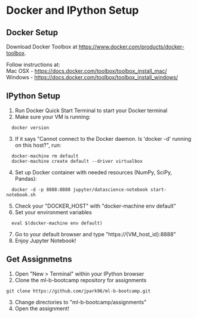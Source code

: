 # Docker and IPython Setup

## Docker Setup
Download Docker Toolbox at https://www.docker.com/products/docker-toolbox.

Follow instructions at: <br />
Mac OSX - https://docs.docker.com/toolbox/toolbox_install_mac/ <br />
Windows - https://docs.docker.com/toolbox/toolbox_install_windows/

## IPython Setup
1. Run Docker Quick Start Terminal to start your Docker terminal
2. Make sure your VM is running:
```
  docker version
```
3. If it says "Cannot connect to the Docker daemon. Is 'docker -d' running on this host?", run:
```
  docker-machine rm default
  docker-machine create default --driver virtualbox
```
4. Set up Docker container with needed resources (NumPy, SciPy, Pandas):
```
  docker -d -p 8888:8888 jupyter/datascience-notebook start-notebook.sh
```
5. Check your "DOCKER_HOST"  with "docker-machine env default"
6. Set your environment variables 
```
  eval $(docker-machine env default)
```
7. Go to your default browser and type "https://{VM_host_id}:8888"
8. Enjoy Jupyter Notebook!

## Get Assignmetns 
1. Open "New > Terminal" within your IPython browser
2. Clone the ml-b-bootcamp repository for assignments
```
git clone https://github.com/jpark96/ml-b-bootcamp.git
```
3. Change directories to "ml-b-bootcamp/assignments"
4. Open the assignment!

